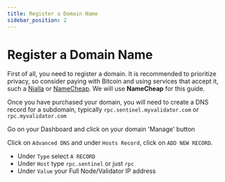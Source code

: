```yaml
---
title: Register a Domain Name
sidebar_position: 2
---
```


# Register a Domain Name

First of all, you need to register a domain. It is recommended to prioritize privacy, so consider paying with Bitcoin and using services that accept it, such a [Njalla](https://njal.la/) or [NameCheap](https://www.namecheap.com/). We will use **NameCheap** for this guide.

Once you have purchased your domain, you will need to create a DNS record for a subdomain, typically `rpc.sentinel.myvalidator.com` or `rpc.myvalidator.com`

Go on your Dashboard and click on your domain 'Manage' button

Click on `Advanced DNS` and under `Hosts Record`, click on `ADD NEW RECORD`.
- Under `Type` select `A RECORD`
- Under `Host` type `rpc.sentinel` or just `rpc`
- Under `Value` your Full Node/Validator IP address